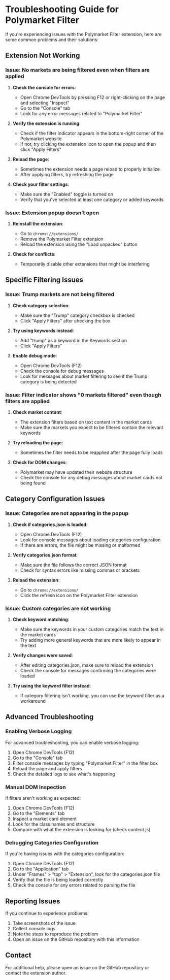 # Troubleshooting Guide for Polymarket Filter

If you're experiencing issues with the Polymarket Filter extension, here are some common problems and their solutions:

## Extension Not Working

### Issue: No markets are being filtered even when filters are applied

1. **Check the console for errors**:
   - Open Chrome DevTools by pressing F12 or right-clicking on the page and selecting "Inspect"
   - Go to the "Console" tab
   - Look for any error messages related to "Polymarket Filter"

2. **Verify the extension is running**:
   - Check if the filter indicator appears in the bottom-right corner of the Polymarket website
   - If not, try clicking the extension icon to open the popup and then click "Apply Filters"

3. **Reload the page**:
   - Sometimes the extension needs a page reload to properly initialize
   - After applying filters, try refreshing the page

4. **Check your filter settings**:
   - Make sure the "Enabled" toggle is turned on
   - Verify that you've selected at least one category or added keywords

### Issue: Extension popup doesn't open

1. **Reinstall the extension**:
   - Go to `chrome://extensions/`
   - Remove the Polymarket Filter extension
   - Reload the extension using the "Load unpacked" button

2. **Check for conflicts**:
   - Temporarily disable other extensions that might be interfering

## Specific Filtering Issues

### Issue: Trump markets are not being filtered

1. **Check category selection**:
   - Make sure the "Trump" category checkbox is checked
   - Click "Apply Filters" after checking the box

2. **Try using keywords instead**:
   - Add "trump" as a keyword in the Keywords section
   - Click "Apply Filters"

3. **Enable debug mode**:
   - Open Chrome DevTools (F12)
   - Check the console for debug messages
   - Look for messages about market filtering to see if the Trump category is being detected

### Issue: Filter indicator shows "0 markets filtered" even though filters are applied

1. **Check market content**:
   - The extension filters based on text content in the market cards
   - Make sure the markets you expect to be filtered contain the relevant keywords

2. **Try reloading the page**:
   - Sometimes the filter needs to be reapplied after the page fully loads

3. **Check for DOM changes**:
   - Polymarket may have updated their website structure
   - Check the console for any debug messages about market cards not being found

## Category Configuration Issues

### Issue: Categories are not appearing in the popup

1. **Check if categories.json is loaded**:
   - Open Chrome DevTools (F12)
   - Look for console messages about loading categories configuration
   - If there are errors, the file might be missing or malformed

2. **Verify categories.json format**:
   - Make sure the file follows the correct JSON format
   - Check for syntax errors like missing commas or brackets

3. **Reload the extension**:
   - Go to `chrome://extensions/`
   - Click the refresh icon on the Polymarket Filter extension

### Issue: Custom categories are not working

1. **Check keyword matching**:
   - Make sure the keywords in your custom categories match the text in the market cards
   - Try adding more general keywords that are more likely to appear in the text

2. **Verify changes were saved**:
   - After editing categories.json, make sure to reload the extension
   - Check the console for messages confirming the categories were loaded

3. **Try using the keyword filter instead**:
   - If category filtering isn't working, you can use the keyword filter as a workaround

## Advanced Troubleshooting

### Enabling Verbose Logging

For advanced troubleshooting, you can enable verbose logging:

1. Open Chrome DevTools (F12)
2. Go to the "Console" tab
3. Filter console messages by typing "Polymarket Filter" in the filter box
4. Reload the page and apply filters
5. Check the detailed logs to see what's happening

### Manual DOM Inspection

If filters aren't working as expected:

1. Open Chrome DevTools (F12)
2. Go to the "Elements" tab
3. Inspect a market card element
4. Look for the class names and structure
5. Compare with what the extension is looking for (check content.js)

### Debugging Categories Configuration

If you're having issues with the categories configuration:

1. Open Chrome DevTools (F12)
2. Go to the "Application" tab
3. Under "Frames" > "top" > "Extension", look for the categories.json file
4. Verify that the file is being loaded correctly
5. Check the console for any errors related to parsing the file

## Reporting Issues

If you continue to experience problems:

1. Take screenshots of the issue
2. Collect console logs
3. Note the steps to reproduce the problem
4. Open an issue on the GitHub repository with this information

## Contact

For additional help, please open an issue on the GitHub repository or contact the extension author. 